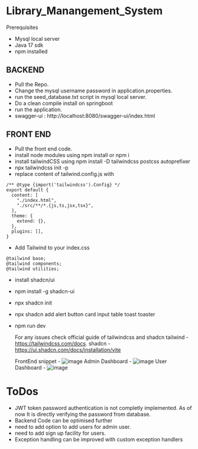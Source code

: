 # Library_Manangement_System
Prerequisites
* Mysql local server
* Java 17 sdk
* npm installed

<h2>BACKEND</h2>

* Pull the Repo.
* Change the mysql username password in application.properties.
* run the seed_database.txt script in mysql local server.
* Do a clean compile install on springboot
* run the application.
* swagger-ui : http://localhost:8080/swagger-ui/index.html

<h2>FRONT END</h2>

* Pull the front end code.
* install node modules using npm install or npm i
* install tailwindCSS using npm install -D tailwindcss postcss autoprefixer
* npx tailwindcss init -p
* replace content of tailwind.config.js with
```
/** @type {import('tailwindcss').Config} */
export default {
  content: [
    "./index.html",
    "./src/**/*.{js,ts,jsx,tsx}",
  ],
  theme: {
    extend: {},
  },
  plugins: [],
}
```
* Add Tailwind to your index.css
```
@tailwind base;
@tailwind components;
@tailwind utilities;
```
* install shadcn/ui
* npm install -g shadcn-ui
* npx shadcn init
* npx shadcn add alert button card input table toast toaster
* npm run dev

  For any issues check official guide of tailwindcss and shadcn
  tailwind - https://tailwindcss.com/docs.
  shadcn -  https://ui.shadcn.com/docs/installation/vite

  FrontEnd snippet - ![image](https://github.com/user-attachments/assets/1412575b-6caa-4ea3-a806-17ff91a06e1e)
  Admin Dashboard - ![image](https://github.com/user-attachments/assets/c99d19de-7feb-4c75-833e-71427dc3e990)
  User Dashboard - ![image](https://github.com/user-attachments/assets/e5f796f6-3fc6-4eb4-86a2-8e32cbadbe3f)




 # ToDos 
 
 * JWT token password authentication is not completly implemented. As of now It is directly verifying the password from database.
 * Backend Code can be optimised further
 * need to add option to add users for admin user.
 * need to add sign up facility for users.
 * Exception handling can be improved with custom exception handlers
 


